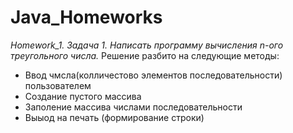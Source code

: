 # Java_Homeworks
*Homework_1. Задача 1. Написать программу вычисления n-ого треугольного числа.*
Решение разбито на следующие методы:
* Ввод чмсла(колличестово элементов последовательности) пользователем
* Создание пустого массива 
* Заполение массива числами последовательности
* Выыод на печать (формирование строки)

